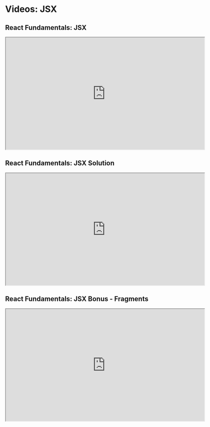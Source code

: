 # Videos: JSX

## React Fundamentals: JSX

<iframe src="https://scrimba.com/scrim/c6adEpfy?pl=pn3dPUw" width="640" height="360" allowfullscreen="allowfullscreen" allow="autoplay; fullscreen; picture-in-picture"></iframe>

## React Fundamentals: JSX Solution

<iframe src="https://scrimba.com/scrim/c6adEpfy?pl=pn3dPUw" width="640" height="360" allowfullscreen="allowfullscreen" allow="autoplay; fullscreen; picture-in-picture"></iframe>

## React Fundamentals: JSX Bonus - Fragments

<iframe src="https://scrimba.com/scrim/c7q2q9fd?pl=pn3dPUw" width="640" height="360" allowfullscreen="allowfullscreen" allow="autoplay; fullscreen; picture-in-picture"></iframe>
